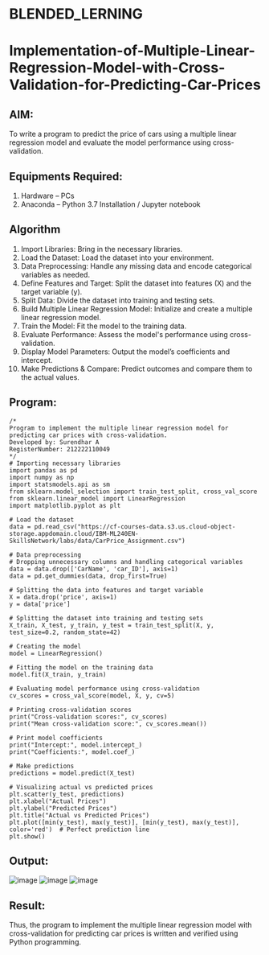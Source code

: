 # BLENDED_LERNING
# Implementation-of-Multiple-Linear-Regression-Model-with-Cross-Validation-for-Predicting-Car-Prices

## AIM:
To write a program to predict the price of cars using a multiple linear regression model and evaluate the model performance using cross-validation.

## Equipments Required:
1. Hardware – PCs
2. Anaconda – Python 3.7 Installation / Jupyter notebook

## Algorithm
1. Import Libraries: Bring in the necessary libraries.
2. Load the Dataset: Load the dataset into your environment.
3. Data Preprocessing: Handle any missing data and encode categorical variables as needed.
4. Define Features and Target: Split the dataset into features (X) and the target variable (y).
5. Split Data: Divide the dataset into training and testing sets.
6. Build Multiple Linear Regression Model: Initialize and create a multiple linear regression model.
7. Train the Model: Fit the model to the training data.
8. Evaluate Performance: Assess the model's performance using cross-validation.
9. Display Model Parameters: Output the model’s coefficients and intercept.
10. Make Predictions & Compare: Predict outcomes and compare them to the actual values.

## Program:
```
/*
Program to implement the multiple linear regression model for predicting car prices with cross-validation.
Developed by: Surendhar A
RegisterNumber: 212222110049
*/
# Importing necessary libraries
import pandas as pd
import numpy as np
import statsmodels.api as sm
from sklearn.model_selection import train_test_split, cross_val_score
from sklearn.linear_model import LinearRegression
import matplotlib.pyplot as plt

# Load the dataset
data = pd.read_csv("https://cf-courses-data.s3.us.cloud-object-storage.appdomain.cloud/IBM-ML240EN-SkillsNetwork/labs/data/CarPrice_Assignment.csv")

# Data preprocessing
# Dropping unnecessary columns and handling categorical variables
data = data.drop(['CarName', 'car_ID'], axis=1)
data = pd.get_dummies(data, drop_first=True)

# Splitting the data into features and target variable
X = data.drop('price', axis=1)
y = data['price']

# Splitting the dataset into training and testing sets
X_train, X_test, y_train, y_test = train_test_split(X, y, test_size=0.2, random_state=42)

# Creating the model
model = LinearRegression()

# Fitting the model on the training data
model.fit(X_train, y_train)

# Evaluating model performance using cross-validation
cv_scores = cross_val_score(model, X, y, cv=5)

# Printing cross-validation scores
print("Cross-validation scores:", cv_scores)
print("Mean cross-validation score:", cv_scores.mean())

# Print model coefficients
print("Intercept:", model.intercept_)
print("Coefficients:", model.coef_)

# Make predictions
predictions = model.predict(X_test)

# Visualizing actual vs predicted prices
plt.scatter(y_test, predictions)
plt.xlabel("Actual Prices")
plt.ylabel("Predicted Prices")
plt.title("Actual vs Predicted Prices")
plt.plot([min(y_test), max(y_test)], [min(y_test), max(y_test)], color='red')  # Perfect prediction line
plt.show()
```

## Output:
![image](https://github.com/user-attachments/assets/0c77de6c-956f-46b8-b102-b55fce3164b0)
![image](https://github.com/user-attachments/assets/7a872c64-607e-4576-b429-8a438730cc8c)
![image](https://github.com/user-attachments/assets/b6db3fa9-8a23-4645-883d-a1d3aca4ef21)


## Result:
Thus, the program to implement the multiple linear regression model with cross-validation for predicting car prices is written and verified using Python programming.
